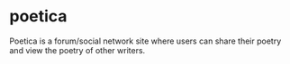 # poetica
Poetica is a forum/social network site where users can share their poetry and view the poetry of other writers.
